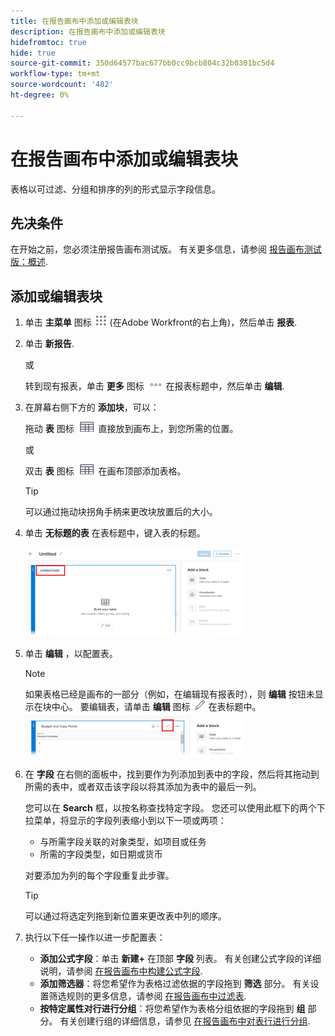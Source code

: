```yaml
---
title: 在报告画布中添加或编辑表块
description: 在报告画布中添加或编辑表块
hidefromtoc: true
hide: true
source-git-commit: 350d64577bac677bb0cc9bcb804c32b0301bc5d4
workflow-type: tm+mt
source-wordcount: '482'
ht-degree: 0%

---
```



# 在报告画布中添加或编辑表块

表格以可过滤、分组和排序的列的形式显示字段信息。

## 先决条件

在开始之前，您必须注册报告画布测试版。 有关更多信息，请参阅 [报告画布测试版：概述](/help/quicksilver/product-announcements/betas/canvas-dashboards-beta/reporting-canvas-beta-overview.md).

## 添加或编辑表块

1. 单击 **主菜单** 图标 ![](assets/main-menu-icon.png) (在Adobe Workfront的右上角)，然后单击 **报表**.
1. 单击 **新报告**.

   或

   转到现有报表，单击 **更多** 图标 ![](assets/more-icon-27x15.png) 在报表标题中，然后单击 **编辑**.

1. 在屏幕右侧下方的 **添加块**，可以：

   拖动 **表** 图标 ![](assets/table-icon.png) 直接放到画布上，到您所需的位置。

   或

   双击 **表** 图标 ![](assets/table-icon.png) 在画布顶部添加表格。

   >[!TIP]
   >
   >可以通过拖动块拐角手柄来更改块放置后的大小。

1. 单击 **无标题的表** 在表标题中，键入表的标题。

   ![](assets/table-name-350x142.png)

1. 单击 **编辑** ，以配置表。

   >[!NOTE]
   >
   >如果表格已经是画布的一部分（例如，在编辑现有报表时），则 **编辑** 按钮未显示在块中心。 要编辑表，请单击 **编辑** 图标 ![](assets/edit-icon.png) 在表标题中。
   >![](assets/edit-icon-table-header-350x71.png)

1. 在 **字段** 在右侧的面板中，找到要作为列添加到表中的字段，然后将其拖动到所需的表中，或者双击该字段以将其添加为表中的最后一列。

   您可以在 **Search** 框，以按名称查找特定字段。 您还可以使用此框下的两个下拉菜单，将显示的字段列表缩小到以下一项或两项：

   * 与所需字段关联的对象类型，如项目或任务
   * 所需的字段类型，如日期或货币

   对要添加为列的每个字段重复此步骤。

   >[!TIP]
   >
   >可以通过将选定列拖到新位置来更改表中列的顺序。

1. 执行以下任一操作以进一步配置表：

   * **添加公式字段**：单击 **新建+** 在顶部 **字段** 列表。 有关创建公式字段的详细说明，请参阅 [在报告画布中构建公式字段](../../../reports-and-dashboards/reporting-canvas/table-blocks/create-formula-field.md).
   * **添加筛选器**：将您希望作为表格过滤依据的字段拖到 **筛选** 部分。 有关设置筛选规则的更多信息，请参阅 [在报告画布中过滤表](../../../reports-and-dashboards/reporting-canvas/table-blocks/configure-filter-rules-for-table.md).
   * **按特定属性对行进行分组**：将您希望作为表格分组依据的字段拖到 **组** 部分。 有关创建行组的详细信息，请参见 [在报告画布中对表行进行分组](../../../reports-and-dashboards/reporting-canvas/table-blocks/group-rows-in-table.md).
